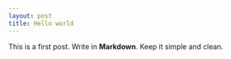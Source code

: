 ```yaml
---
layout: post
title: Hello world
---
```


This is a first post. Write in **Markdown**. Keep it simple and clean.
